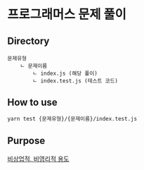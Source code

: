 # 프로그래머스 문제 풀이

## Directory

```text
문제유형  
    ㄴ 문제이름  
        ㄴ index.js (해당 풀이)  
        ㄴ index.test.js (테스트 코드)
```

## How to use

```bash
yarn test {문제유형}/{문제이름}/index.test.js
```

## Purpose

[비상업적, 비영리적 용도](https://programmers.zendesk.com/hc/ko/articles/360034546572-%ED%94%84%EB%A1%9C%EA%B7%B8%EB%9E%98%EB%A8%B8%EC%8A%A4%EC%9D%98-%EC%95%8C%EA%B3%A0%EB%A6%AC%EC%A6%98-%EB%AC%B8%EC%A0%9C-%ED%92%80%EC%9D%B4%EB%A5%BC-%EA%B0%9C%EC%9D%B8-%EB%B8%94%EB%A1%9C%EA%B7%B8-GitHub-%EA%B8%B0%ED%83%80-%EC%82%AC%EC%9D%B4%ED%8A%B8%EC%97%90-%EC%98%AC%EB%A0%A4%EB%8F%84-%EB%90%98%EB%82%98%EC%9A%94-)
